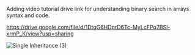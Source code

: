Adding video tutorial drive link for understanding binary search in arrays syntax and code.

https://drive.google.com/file/d/1DtqG6HDprD6Tc-MyLcFPq7BSl-xrmP_K/view?usp=sharing

![Single Inheritance (3)](https://user-images.githubusercontent.com/66211350/143486164-1b39c8a0-7b03-429b-bd2a-919dc76eca4b.png)

